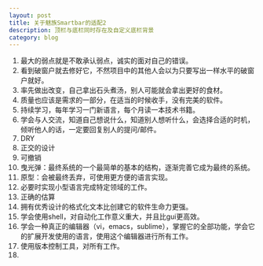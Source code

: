 ```yaml
---
layout: post
title: 关于魅族Smartbar的适配2
description: 顶栏与底栏同时存在及自定义底栏背景
category: blog
---
```


1. 最大的弱点就是不敢承认弱点，诚实的面对自己的错误。
2. 看到破窗户就去修好它，不然项目中的其他人会以为只要写出一样水平的破窗户就好。
3. 率先做出改变，自己拿出石头煮汤，别人可能就会拿出更好的食材。
4. 质量也应该是需求的一部分，在适当的时候收手，没有完美的软件。
5. 持续学习，每年学习一门新语言，每个月读一本技术书籍。
6. 学会与人交流，知道自己想说什么，知道别人想听什么，会选择合适的时机，倾听他人的话，一定要回复别人的提问/邮件。
7. DRY
8. 正交的设计
9. 可撤销
10. 曳光弹：最终系统的一个最简单的基本的结构，逐渐完善它成为最终的系统。
11. 原型：会被最终丢弃，可使用更方便的语言实现。
12. 必要时实现小型语言完成特定领域的工作。
13. 正确的估算
14. 拥有优秀设计的格式化文本比创建它的软件生命力更强。
15. 学会使用shell，对自动化工作意义重大，并且比gui更高效。
16. 学会一种真正的编辑器（vi，emacs，sublime），掌握它的全部功能，学会它的扩展开发使用的语言，使用这个编辑器进行所有工作。
17. 使用版本控制工具，对所有工作。
18. 





[loo28]:    http://loo128.github.io  "loo128"
